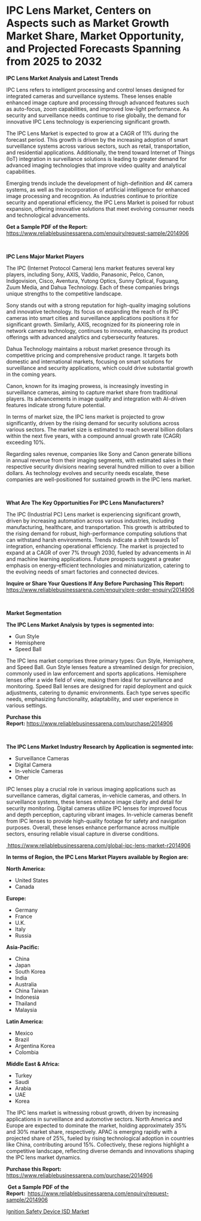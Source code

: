 <p><h1>IPC Lens Market, Centers on Aspects such as Market Growth Market Share, Market Opportunity, and Projected Forecasts Spanning from 2025 to 2032</h1></p><p><strong>IPC Lens Market Analysis and Latest Trends</strong></p>
<p><p>IPC Lens refers to intelligent processing and control lenses designed for integrated cameras and surveillance systems. These lenses enable enhanced image capture and processing through advanced features such as auto-focus, zoom capabilities, and improved low-light performance. As security and surveillance needs continue to rise globally, the demand for innovative IPC Lens technology is experiencing significant growth.</p><p>The IPC Lens Market is expected to grow at a CAGR of 11% during the forecast period. This growth is driven by the increasing adoption of smart surveillance systems across various sectors, such as retail, transportation, and residential applications. Additionally, the trend toward Internet of Things (IoT) integration in surveillance solutions is leading to greater demand for advanced imaging technologies that improve video quality and analytical capabilities.</p><p>Emerging trends include the development of high-definition and 4K camera systems, as well as the incorporation of artificial intelligence for enhanced image processing and recognition. As industries continue to prioritize security and operational efficiency, the IPC Lens Market is poised for robust expansion, offering innovative solutions that meet evolving consumer needs and technological advancements.</p></p>
<p><strong>Get a Sample PDF of the Report:&nbsp;</strong> <a href="https://www.reliablebusinessarena.com/enquiry/request-sample/2014906?utm_campaign=2515&utm_medium=2&utm_source=Github&utm_content=ia&utm_term=29032025&utm_id=ipc-lens">https://www.reliablebusinessarena.com/enquiry/request-sample/2014906</a></p>
<p>&nbsp;</p>
<p><strong>IPC Lens Major Market Players</strong></p>
<p><p>The IPC (Internet Protocol Camera) lens market features several key players, including Sony, AXIS, Vaddio, Panasonic, Pelco, Canon, Indigovision, Cisco, Aventura, Yutong Optics, Sunny Optical, Fuguang, Zuum Media, and Dahua Technology. Each of these companies brings unique strengths to the competitive landscape.</p><p>Sony stands out with a strong reputation for high-quality imaging solutions and innovative technology. Its focus on expanding the reach of its IPC cameras into smart cities and surveillance applications positions it for significant growth. Similarly, AXIS, recognized for its pioneering role in network camera technology, continues to innovate, enhancing its product offerings with advanced analytics and cybersecurity features. </p><p>Dahua Technology maintains a robust market presence through its competitive pricing and comprehensive product range. It targets both domestic and international markets, focusing on smart solutions for surveillance and security applications, which could drive substantial growth in the coming years.</p><p>Canon, known for its imaging prowess, is increasingly investing in surveillance cameras, aiming to capture market share from traditional players. Its advancements in image quality and integration with AI-driven features indicate strong future potential.</p><p>In terms of market size, the IPC lens market is projected to grow significantly, driven by the rising demand for security solutions across various sectors. The market size is estimated to reach several billion dollars within the next five years, with a compound annual growth rate (CAGR) exceeding 10%.</p><p>Regarding sales revenue, companies like Sony and Canon generate billions in annual revenue from their imaging segments, with estimated sales in their respective security divisions nearing several hundred million to over a billion dollars. As technology evolves and security needs escalate, these companies are well-positioned for sustained growth in the IPC lens market.</p></p>
<p>&nbsp;</p>
<p><strong>What Are The Key Opportunities For IPC Lens Manufacturers?</strong></p>
<p><p>The IPC (Industrial PC) Lens market is experiencing significant growth, driven by increasing automation across various industries, including manufacturing, healthcare, and transportation. This growth is attributed to the rising demand for robust, high-performance computing solutions that can withstand harsh environments. Trends indicate a shift towards IoT integration, enhancing operational efficiency. The market is projected to expand at a CAGR of over 7% through 2030, fueled by advancements in AI and machine learning applications. Future prospects suggest a greater emphasis on energy-efficient technologies and miniaturization, catering to the evolving needs of smart factories and connected devices.</p></p>
<p><strong>Inquire or Share Your Questions If Any Before Purchasing This Report:</strong> <a href="https://www.reliablebusinessarena.com/enquiry/pre-order-enquiry/2014906?utm_campaign=2515&utm_medium=2&utm_source=Github&utm_content=ia&utm_term=29032025&utm_id=ipc-lens">https://www.reliablebusinessarena.com/enquiry/pre-order-enquiry/2014906</a></p>
<p>&nbsp;</p>
<p><strong>Market Segmentation</strong></p>
<p><strong>The IPC Lens Market Analysis by types is segmented into:</strong></p>
<p><ul><li>Gun Style</li><li>Hemisphere</li><li>Speed Ball</li></ul></p>
<p><p>The IPC lens market comprises three primary types: Gun Style, Hemisphere, and Speed Ball. Gun Style lenses feature a streamlined design for precision, commonly used in law enforcement and sports applications. Hemisphere lenses offer a wide field of view, making them ideal for surveillance and monitoring. Speed Ball lenses are designed for rapid deployment and quick adjustments, catering to dynamic environments. Each type serves specific needs, emphasizing functionality, adaptability, and user experience in various settings.</p></p>
<p><strong>Purchase this Report:&nbsp;</strong><a href="https://www.reliablebusinessarena.com/purchase/2014906?utm_campaign=2515&utm_medium=2&utm_source=Github&utm_content=ia&utm_term=29032025&utm_id=ipc-lens">https://www.reliablebusinessarena.com/purchase/2014906</a></p>
<p>&nbsp;</p>
<p><strong>The IPC Lens Market Industry Research by Application is segmented into:</strong></p>
<p><ul><li>Surveillance Cameras</li><li>Digital Camera</li><li>In-vehicle Cameras</li><li>Other</li></ul></p>
<p><p>IPC lenses play a crucial role in various imaging applications such as surveillance cameras, digital cameras, in-vehicle cameras, and others. In surveillance systems, these lenses enhance image clarity and detail for security monitoring. Digital cameras utilize IPC lenses for improved focus and depth perception, capturing vibrant images. In-vehicle cameras benefit from IPC lenses to provide high-quality footage for safety and navigation purposes. Overall, these lenses enhance performance across multiple sectors, ensuring reliable visual capture in diverse conditions.</p></p>
<p><a href="https://www.reliablebusinessarena.com/global-ipc-lens-market-r2014906?utm_campaign=2515&utm_medium=2&utm_source=Github&utm_content=ia&utm_term=29032025&utm_id=ipc-lens">&nbsp;https://www.reliablebusinessarena.com/global-ipc-lens-market-r2014906</a></p>
<p><strong>In terms of Region, the IPC Lens Market Players available by Region are:</strong></p>
<p>
    <p> <strong> North America: </strong>
        <ul>
            <li>United States</li>
            <li>Canada</li>
        </ul>
        </p> 
    <p> <strong> Europe: </strong>
        <ul>
            <li>Germany</li>
            <li>France</li>
            <li>U.K.</li>
            <li>Italy</li>
            <li>Russia</li>
        </ul>
        </p> 
    <p> <strong> Asia-Pacific: </strong>
        <ul>
            <li>China</li>
            <li>Japan</li>
            <li>South Korea</li>
            <li>India</li>
            <li>Australia</li>
            <li>China Taiwan</li>
            <li>Indonesia</li>
            <li>Thailand</li>
            <li>Malaysia</li>
        </ul>
        </p> 
    <p> <strong> Latin America: </strong>
        <ul>
            <li>Mexico</li>
            <li>Brazil</li>
            <li>Argentina Korea</li>
            <li>Colombia</li>
        </ul>
        </p> 
    <p> <strong> Middle East & Africa: </strong>
        <ul>
            <li>Turkey</li>
            <li>Saudi</li>
            <li>Arabia</li>
            <li>UAE</li>
            <li>Korea</li>
        </ul>
    </p>
    </p>
<p><p>The IPC lens market is witnessing robust growth, driven by increasing applications in surveillance and automotive sectors. North America and Europe are expected to dominate the market, holding approximately 35% and 30% market share, respectively. APAC is emerging rapidly with a projected share of 25%, fueled by rising technological adoption in countries like China, contributing around 15%. Collectively, these regions highlight a competitive landscape, reflecting diverse demands and innovations shaping the IPC lens market dynamics.</p></p>
<p><strong>Purchase this Report: </strong><a href="https://www.reliablebusinessarena.com/purchase/2014906?utm_campaign=2515&utm_medium=2&utm_source=Github&utm_content=ia&utm_term=29032025&utm_id=ipc-lens">https://www.reliablebusinessarena.com/purchase/2014906</a></p>
<p>&nbsp;<strong>Get a Sample PDF of the Report:&nbsp;&nbsp;</strong><a href="https://www.reliablebusinessarena.com/enquiry/request-sample/2014906?utm_campaign=2515&utm_medium=2&utm_source=Github&utm_content=ia&utm_term=29032025&utm_id=ipc-lens">https://www.reliablebusinessarena.com/enquiry/request-sample/2014906</a></p>
<p><strong></strong></p>
<p><p><a href="https://github.com/barnickclara79/Market-Research-Report-List-1/blob/main/ignition-safety-device-isd-market.md?utm_campaign=2515&utm_medium=2&utm_source=Github&utm_content=ia&utm_term=29032025&utm_id=ipc-lens">Ignition Safety Device ISD Market</a></p></p>